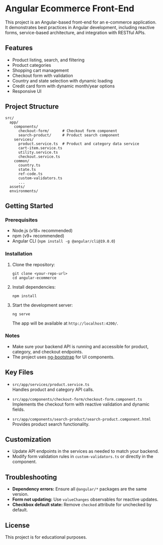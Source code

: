 # Angular Ecommerce Front-End

This project is an Angular-based front-end for an e-commerce application. It demonstrates best practices in Angular development, including reactive forms, service-based architecture, and integration with RESTful APIs.

## Features

- Product listing, search, and filtering
- Product categories
- Shopping cart management
- Checkout form with validation
- Country and state selection with dynamic loading
- Credit card form with dynamic month/year options
- Responsive UI

## Project Structure

```
src/
  app/
    components/
      checkout-form/      # Checkout form component
      search-product/     # Product search component
    services/
      product.service.ts  # Product and category data service
      cart-item.service.ts
      utility.service.ts
      checkout.service.ts
    common/
      country.ts
      state.ts
      ref-code.ts
      custom-validators.ts
      ...
  assets/
  environments/
```

## Getting Started

### Prerequisites

- Node.js (v18+ recommended)
- npm (v9+ recommended)
- Angular CLI (`npm install -g @angular/cli@19.0.0`)

### Installation

1. Clone the repository:
   ```
   git clone <your-repo-url>
   cd angular-ecommerce
   ```

2. Install dependencies:
   ```
   npm install
   ```

3. Start the development server:
   ```
   ng serve
   ```
   The app will be available at `http://localhost:4200/`.

### Notes

- Make sure your backend API is running and accessible for product, category, and checkout endpoints.
- The project uses [ng-bootstrap](https://ng-bootstrap.github.io/) for UI components.

## Key Files

- `src/app/services/product.service.ts`  
  Handles product and category API calls.

- `src/app/components/checkout-form/checkout-form.component.ts`  
  Implements the checkout form with reactive validation and dynamic fields.

- `src/app/components/search-product/search-product.component.html`  
  Provides product search functionality.

## Customization

- Update API endpoints in the services as needed to match your backend.
- Modify form validation rules in `custom-validators.ts` or directly in the component.

## Troubleshooting

- **Dependency errors:** Ensure all `@angular/*` packages are the same version.
- **Form not updating:** Use `valueChanges` observables for reactive updates.
- **Checkbox default state:** Remove `checked` attribute for unchecked by default.

## License

This project is for educational purposes.